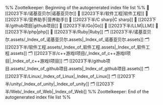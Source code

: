 %% Zoottelkeeper: Beginning of the autogenerated index file list  %%
📄 [[2023下半/诺基亚贝尔|诺基亚贝尔]]
📄 [[2023下半/软件工程|软件工程]]
📄 [[2023下半/营养助手|营养助手]]
📄 [[2023下半/C sharp|C sharp]]
📄 [[2023下半/github项目|github项目]]
📄 [[2023下半/Go|Go]]
📄 [[2023下半/LLM|LLM]]
📄 [[2023下半/php|php]]
📄 [[2023下半/Ruby|Ruby]]
🗂️ [[2023下半/诺基亚贝尔.assets/_Index_of_诺基亚贝尔.assets|_Index_of_诺基亚贝尔.assets]]
🗂️ [[2023下半/软件工程.assets/_Index_of_软件工程.assets|_Index_of_软件工程.assets]]
🗂️ [[2023下半/c++游戏ll项目/_Index_of_c++游戏ll项目|_Index_of_c++游戏ll项目]]
🗂️ [[2023下半/github项目.assets/_Index_of_github项目.assets|_Index_of_github项目.assets]]
🗂️ [[2023下半/Linux/_Index_of_Linux|_Index_of_Linux]]
🗂️ [[2023下半/unity/_Index_of_unity|_Index_of_unity]]
🗂️ [[2023下半/Web/_Index_of_Web|_Index_of_Web]]
%% Zoottelkeeper: End of the autogenerated index file list  %%
